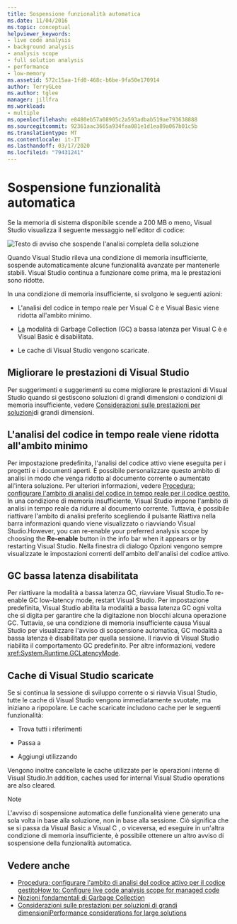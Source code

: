 ```yaml
---
title: Sospensione funzionalità automatica
ms.date: 11/04/2016
ms.topic: conceptual
helpviewer_keywords:
- live code analysis
- background analysis
- analysis scope
- full solution analysis
- performance
- low-memory
ms.assetid: 572c15aa-1fd0-468c-b6be-9fa50e170914
author: TerryGLee
ms.author: tglee
manager: jillfra
ms.workload:
- multiple
ms.openlocfilehash: e8480eb57a08905c2a593adbab519ae793638888
ms.sourcegitcommit: 92361aac3665a934faa081e1d1ea89a067b01c5b
ms.translationtype: MT
ms.contentlocale: it-IT
ms.lasthandoff: 03/17/2020
ms.locfileid: "79431241"
---
```

# <a name="automatic-feature-suspension"></a>Sospensione funzionalità automatica

Se la memoria di sistema disponibile scende a 200 MB o meno, Visual Studio visualizza il seguente messaggio nell'editor di codice:

![Testo di avviso che sospende l'analisi completa della soluzione](../code-quality/media/fsa_alert.png)

Quando Visual Studio rileva una condizione di memoria insufficiente, sospende automaticamente alcune funzionalità avanzate per mantenerle stabili. Visual Studio continua a funzionare come prima, ma le prestazioni sono ridotte.

In una condizione di memoria insufficiente, si svolgono le seguenti azioni:

- L'analisi del codice in tempo reale per Visual C è e Visual Basic viene ridotta all'ambito minimo.

- [La](/dotnet/standard/garbage-collection/index) modalità di Garbage Collection (GC) a bassa latenza per Visual C è e Visual Basic è disabilitata.

- Le cache di Visual Studio vengono scaricate.

## <a name="improve-visual-studio-performance"></a>Migliorare le prestazioni di Visual Studio

Per suggerimenti e suggerimenti su come migliorare le prestazioni di Visual Studio quando si gestiscono soluzioni di grandi dimensioni o condizioni di memoria insufficiente, vedere [Considerazioni sulle prestazioni per soluzioni](https://github.com/dotnet/roslyn/wiki/Performance-considerations-for-large-solutions)di grandi dimensioni.

## <a name="live-code-analysis-is-reduced-to-minimal-scope"></a>L'analisi del codice in tempo reale viene ridotta all'ambito minimo

Per impostazione predefinita, l'analisi del codice attivo viene eseguita per i progetti e i documenti aperti. È possibile personalizzare questo ambito di analisi in modo che venga ridotto al documento corrente o aumentato all'intera soluzione. Per ulteriori informazioni, vedere [Procedura: configurare l'ambito di analisi del codice in tempo reale per il codice gestito.](./configure-live-code-analysis-scope-managed-code.md) In una condizione di memoria insufficiente, Visual Studio impone l'ambito di analisi in tempo reale da ridurre al documento corrente. Tuttavia, è possibile riattivare l'ambito di analisi preferito scegliendo il pulsante Riattiva nella barra informazioni quando viene visualizzato o riavviando Visual Studio.However, you can re-enable your preferred analysis scope by choosing the **Re-enable** button in the info bar when it appears or by restarting Visual Studio. Nella finestra di dialogo Opzioni vengono sempre visualizzate le impostazioni correnti dell'ambito dell'analisi del codice attivo.

## <a name="gc-low-latency-disabled"></a>GC bassa latenza disabilitata

Per riattivare la modalità a bassa latenza GC, riavviare Visual Studio.To re-enable GC low-latency mode, restart Visual Studio. Per impostazione predefinita, Visual Studio abilita la modalità a bassa latenza GC ogni volta che si digita per garantire che la digitazione non blocchi alcuna operazione GC. Tuttavia, se una condizione di memoria insufficiente causa Visual Studio per visualizzare l'avviso di sospensione automatica, GC modalità a bassa latenza è disabilitata per quella sessione. Il riavvio di Visual Studio riabilita il comportamento GC predefinito. Per altre informazioni, vedere <xref:System.Runtime.GCLatencyMode>.

## <a name="visual-studio-caches-flushed"></a>Cache di Visual Studio scaricate

Se si continua la sessione di sviluppo corrente o si riavvia Visual Studio, tutte le cache di Visual Studio vengono immediatamente svuotate, ma iniziano a ripopolare. Le cache scaricate includono cache per le seguenti funzionalità:

- Trova tutti i riferimenti

- Passa a

- Aggiungi utilizzando

Vengono inoltre cancellate le cache utilizzate per le operazioni interne di Visual Studio.In addition, caches used for internal Visual Studio operations are also cleared.

> [!NOTE]
> L'avviso di sospensione automatica delle funzionalità viene generato una sola volta in base alla soluzione, non in base alla sessione. Ciò significa che se si passa da Visual Basic a Visual C , o viceversa, ed eseguire in un'altra condizione di memoria insufficiente, è possibile ottenere un altro avviso di sospensione della funzionalità automatica.

## <a name="see-also"></a>Vedere anche

- [Procedura: configurare l'ambito di analisi del codice attivo per il codice gestitoHow to: Configure live code analysis scope for managed code](./configure-live-code-analysis-scope-managed-code.md)
- [Nozioni fondamentali di Garbage Collection](/dotnet/standard/garbage-collection/fundamentals)
- [Considerazioni sulle prestazioni per soluzioni di grandi dimensioniPerformance considerations for large solutions](https://github.com/dotnet/roslyn/wiki/Performance-considerations-for-large-solutions)
